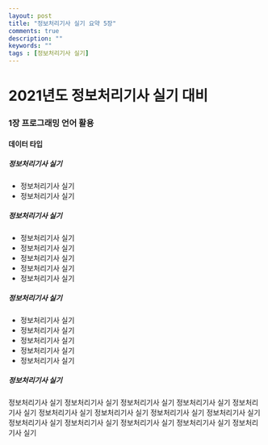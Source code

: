 ```yaml
---
layout: post
title: "정보처리기사 실기 요약 5장"
comments: true
description: ""
keywords: ""
tags : [정보처리기사 실기]
---
```


# 2021년도 정보처리기사 실기 대비 
### 1장 프로그래밍 언어 활용
#### 데이터 타입
##### 정보처리기사 실기
* 정보처리기사 실기
* 정보처리기사 실기
##### 정보처리기사 실기
* 정보처리기사 실기
* 정보처리기사 실기
* 정보처리기사 실기
* 정보처리기사 실기
* 정보처리기사 실기
##### 정보처리기사 실기
* 정보처리기사 실기
* 정보처리기사 실기
* 정보처리기사 실기
* 정보처리기사 실기
* 정보처리기사 실기
##### 정보처리기사 실기
정보처리기사 실기 정보처리기사 실기 정보처리기사 실기 정보처리기사 실기 정보처리기사 실기 정보처리기사 실기 정보처리기사 실기
정보처리기사 실기 정보처리기사 실기 정보처리기사 실기 정보처리기사 실기 정보처리기사 실기 정보처리기사 실기 정보처리기사 실기
